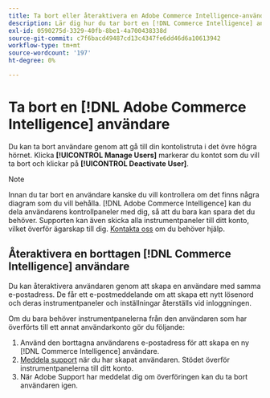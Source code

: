 ```yaml
---
title: Ta bort eller återaktivera en Adobe Commerce Intelligence-användare
description: Lär dig hur du tar bort en [!DNL Commerce Intelligence] användare.
exl-id: 0590275d-3329-40fb-8be1-4a700438338d
source-git-commit: c7f6bacd49487cd13c4347fe6dd46d6a10613942
workflow-type: tm+mt
source-wordcount: '197'
ht-degree: 0%

---
```


# Ta bort en [!DNL Adobe Commerce Intelligence] användare

Du kan ta bort användare genom att gå till din kontolistruta i det övre högra hörnet. Klicka **[!UICONTROL Manage Users]** markerar du kontot som du vill ta bort och klickar på **[!UICONTROL Deactivate User]**.

>[!NOTE]
>
>Innan du tar bort en användare kanske du vill kontrollera om det finns några diagram som du vill behålla. [!DNL Adobe Commerce Intelligence] kan du dela användarens kontrollpaneler med dig, så att du bara kan spara det du behöver. Supporten kan även skicka alla instrumentpaneler till ditt konto, vilket överför ägarskap till dig. [Kontakta oss](../../guide-overview.md#Submitting-a-Support-Ticket) om du behöver hjälp.

## Återaktivera en borttagen [!DNL Commerce Intelligence] användare

Du kan återaktivera användaren genom att skapa en användare med samma e-postadress. De får ett e-postmeddelande om att skapa ett nytt lösenord och deras instrumentpaneler och inställningar återställs vid inloggningen.

Om du bara behöver instrumentpanelerna från den användaren som har överförts till ett annat användarkonto gör du följande:

1. Använd den borttagna användarens e-postadress för att skapa en ny [!DNL Commerce Intelligence] användare.
1. [Meddela support](https://experienceleague.adobe.com/docs/commerce-knowledge-base/kb/troubleshooting/miscellaneous/mbi-service-policies.html) när du har skapat användaren. Stödet överför instrumentpanelerna till ditt konto.
1. När Adobe Support har meddelat dig om överföringen kan du ta bort användaren igen.
